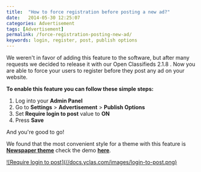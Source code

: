```yaml
---
title:  "How to force registration before posting a new ad?"
date:   2014-05-30 12:25:07
categories: Advertisement
tags: [Advertisement]
permalink: /force-registration-posting-new-ad/
keywords: login, register, post, publish options
---
```

We weren't in favor of adding this feature to the software, but after many requests we decided to release it with our Open Classifieds 2.1.8 . Now you are able to force your users to register before they post any ad on your website. 

**To enable this feature you can follow these simple steps:** 

1. Log into your **Admin Panel** 
2. Go to **Settings** > **Advertisement** > **Publish Options** 
3. Set **Require login to post** value to **ON** 
4. Press **Save** 

And you're good to go! 

We found that the most convenient style for a theme with this feature is **[Newspaper theme](https://selfhosted.yclas.com/themes/newspaper.html)** check the demo **[here](https://selfhosted.yclas.com/themes/demo/newspaper.html)**. 

<a href="//docs.yclas.com/images/login-to-post.png" class="thumbnail gallery-item" data-gallery>
![Require login to post](//docs.yclas.com/images/login-to-post.png)
</a>

